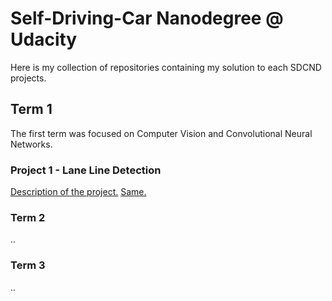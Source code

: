 # Self-Driving-Car Nanodegree @ Udacity

Here is my collection of repositories containing my solution to each SDCND projects.

## Term 1

The first term was focused on Computer Vision and Convolutional Neural Networks.

### Project 1 - Lane Line Detection

[Description of the project.](https://labonneguigue.github.io/CarND-LaneLines-P1/)
[Same.](https://labonneguigue.github.io/CarND-LaneLines-P1/README.md)

### Term 2

..

### Term 3

..
